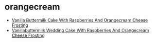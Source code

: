 # orangecream

 * [Vanilla Buttermilk Cake With Raspberries And Orangecream Cheese Frosting](index/v/vanilla-buttermilk-cake-with-raspberries-and-orangecream-cheese-frosting.json)
 * [Vanillabuttermilk Wedding Cake With Raspberries And Orangecream Cheese Frosting](index/v/vanillabuttermilk-wedding-cake-with-raspberries-and-orangecream-cheese-frosting.json)
